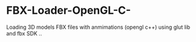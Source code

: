 # FBX-Loader-OpenGL-C-
Loading 3D models FBX files with anmimations (opengl c++) using glut lib and fbx SDK ..
